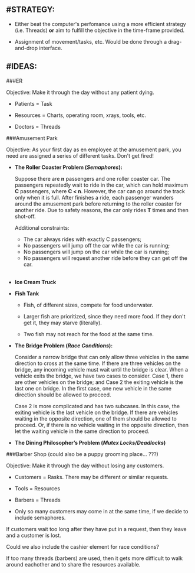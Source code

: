 #STRATEGY:
---

- Either beat the computer's perfomance using a more efficient strategy (i.e. Threads) **or** aim to fulfill the objective in the time-frame provided.

- Assignment of movement/tasks, etc. Would be done through a drag-and-drop interface.

#IDEAS:
---

###ER

Objective: Make it through the day without any patient dying.

- Patients = Task

- Resources = Charts, operating room, xrays, tools, etc.

- Doctors = Threads

###Amusement Park

Objective: As your first day as en employee at the amusement park, you need are assigned a series of different tasks. Don't get fired!

- **The Roller Coaster Problem (*Semaphores*):**

	Suppose there are **n** passengers and one roller coaster car. The passengers repeatedly wait to ride in the car, which can hold maximum **C** passengers, where **C < n**. However, the car can go around the track only when it is full. After finishes a ride, each passenger wanders around the amusement park before returning to the roller coaster for another ride. Due to safety reasons, the car only rides **T** times and then shot-off.
	
	Additional constraints:
	- The car always rides with exactly C passengers;
	- No passengers will jump off the car while the car is running;
	- No passengers will jump on the car while the car is running;
	- No passengers will request another ride before they can get off the car.<br><br>

- **Ice Cream Truck**

- **Fish Tank**

	- Fish, of different sizes, compete for food underwater.
	
	- Larger fish are prioritized, since they need more food. If they don't get it, they may starve (literally).
	
	- Two fish may not reach for the food at the same time.

- **The Bridge Problem (*Race Conditions*):**
	
	Consider a narrow bridge that can only allow three vehicles in the same direction to cross at the same time. If there are three vehicles on the bridge, any incoming vehicle must wait until the bridge is clear.
When a vehicle exits the bridge, we have two cases to consider. Case 1, there are other vehicles on the bridge; and Case 2 the exiting vehicle is the last one on bridge. In the first case, one new vehicle in the same direction should be allowed to proceed.

	Case 2 is more complicated and has two subcases. In this case, the exiting vehicle is the last vehicle on the bridge. If there are vehicles waiting in the opposite direction, one of them should be allowed to proceed. Or, if there is no vehicle waiting in the opposite direction, then let the waiting vehicle in the same direction to proceed.

- **The Dining Philosopher’s Problem (*Mutex Locks/Deadlocks*)**

###Barber Shop
(could also be a puppy grooming place... ???)

Objective: Make it through the day without losing any customers.

- Customers = Rasks. There may be different or similar requests.

- Tools = Resources

- Barbers = Threads

- Only so many customers may come in at the same time, if we decide to include semaphores.

If customers wait too long after they have put in a request, then they leave and a customer is lost.

Could we also include the cashier element for race conditions?

If too many threads (barbers) are used, then it gets more difficult to walk around eachother and to share the resources available.